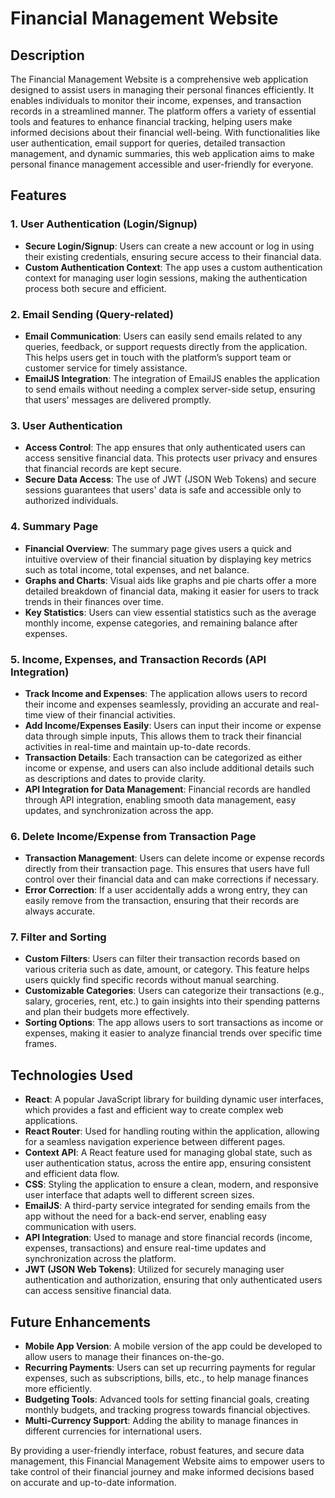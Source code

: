 # Financial Management Website

## Description
The Financial Management Website is a comprehensive web application designed to assist users in managing their personal finances efficiently. It enables individuals to monitor their income, expenses, and transaction records in a streamlined manner. The platform offers a variety of essential tools and features to enhance financial tracking, helping users make informed decisions about their financial well-being. With functionalities like user authentication, email support for queries, detailed transaction management, and dynamic summaries, this web application aims to make personal finance management accessible and user-friendly for everyone.

## Features

### 1. **User Authentication (Login/Signup)**
   - **Secure Login/Signup**: Users can create a new account or log in using their existing credentials, ensuring secure access to their financial data.
   - **Custom Authentication Context**: The app uses a custom authentication context for managing user login sessions, making the authentication process both secure and efficient.

### 2. **Email Sending (Query-related)**
   - **Email Communication**: Users can easily send emails related to any queries, feedback, or support requests directly from the application. This helps users get in touch with the platform’s support team or customer service for timely assistance.
   - **EmailJS Integration**: The integration of EmailJS enables the application to send emails without needing a complex server-side setup, ensuring that users' messages are delivered promptly.

### 3. **User Authentication**
   - **Access Control**: The app ensures that only authenticated users can access sensitive financial data. This protects user privacy and ensures that financial records are kept secure.
   - **Secure Data Access**: The use of JWT (JSON Web Tokens) and secure sessions guarantees that users' data is safe and accessible only to authorized individuals.

### 4. **Summary Page**
   - **Financial Overview**: The summary page gives users a quick and intuitive overview of their financial situation by displaying key metrics such as total income, total expenses, and net balance.
   - **Graphs and Charts**: Visual aids like graphs and pie charts offer a more detailed breakdown of financial data, making it easier for users to track trends in their finances over time.
   - **Key Statistics**: Users can view essential statistics such as the average monthly income, expense categories, and remaining balance after expenses.

### 5. **Income, Expenses, and Transaction Records (API Integration)**
   - **Track Income and Expenses**: The application allows users to record their income and expenses seamlessly, providing an accurate and real-time view of their financial activities.
   - **Add Income/Expenses Easily**: Users can input their income or expense data through simple inputs, This allows them to track their financial activities in real-time and maintain up-to-date records.
   - **Transaction Details**: Each transaction can be categorized as either income or expense, and users can also include additional details such as descriptions and dates to provide clarity.
   - **API Integration for Data Management**: Financial records are handled through API integration, enabling smooth data management, easy updates, and synchronization across the app.

### 6. **Delete Income/Expense from Transaction Page**
   - **Transaction Management**: Users can delete income or expense records directly from their transaction page. This ensures that users have full control over their financial data and can make corrections if necessary.
   - **Error Correction**: If a user accidentally adds a wrong entry, they can easily remove from the transaction, ensuring that their records are always accurate.

### 7. **Filter and Sorting**
   - **Custom Filters**: Users can filter their transaction records based on various criteria such as date, amount, or category. This feature helps users quickly find specific records without manual searching.
   - **Customizable Categories**: Users can categorize their transactions (e.g., salary, groceries, rent, etc.) to gain insights into their spending patterns and plan their budgets more effectively.
   - **Sorting Options**: The app allows users to sort transactions as income or expenses, making it easier to analyze financial trends over specific time frames.

## Technologies Used
- **React**: A popular JavaScript library for building dynamic user interfaces, which provides a fast and efficient way to create complex web applications.
- **React Router**: Used for handling routing within the application, allowing for a seamless navigation experience between different pages.
- **Context API**: A React feature used for managing global state, such as user authentication status, across the entire app, ensuring consistent and efficient data flow.
- **CSS**: Styling the application to ensure a clean, modern, and responsive user interface that adapts well to different screen sizes.
- **EmailJS**: A third-party service integrated for sending emails from the app without the need for a back-end server, enabling easy communication with users.
- **API Integration**: Used to manage and store financial records (income, expenses, transactions) and ensure real-time updates and synchronization across the platform.
- **JWT (JSON Web Tokens)**: Utilized for securely managing user authentication and authorization, ensuring that only authenticated users can access sensitive financial data.

## Future Enhancements
- **Mobile App Version**: A mobile version of the app could be developed to allow users to manage their finances on-the-go.
- **Recurring Payments**: Users can set up recurring payments for regular expenses, such as subscriptions, bills, etc., to help manage finances more efficiently.
- **Budgeting Tools**: Advanced tools for setting financial goals, creating monthly budgets, and tracking progress towards financial objectives.
- **Multi-Currency Support**: Adding the ability to manage finances in different currencies for international users.

By providing a user-friendly interface, robust features, and secure data management, this Financial Management Website aims to empower users to take control of their financial journey and make informed decisions based on accurate and up-to-date information.
